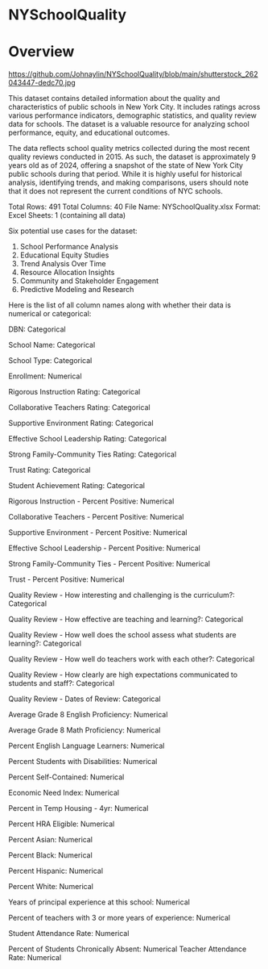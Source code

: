 # NYSchoolQuality

# Overview

https://github.com/Johnaylin/NYSchoolQuality/blob/main/shutterstock_262043447-dedc70.jpg

This dataset contains detailed information about the quality and characteristics of public schools in New York City. It includes ratings across various performance indicators, demographic statistics, and quality review data for schools. The dataset is a valuable resource for analyzing school performance, equity, and educational outcomes.

The data reflects school quality metrics collected during the most recent quality reviews conducted in 2015. As such, the dataset is approximately 9 years old as of 2024, offering a snapshot of the state of New York City public schools during that period. While it is highly useful for historical analysis, identifying trends, and making comparisons, users should note that it does not represent the current conditions of NYC schools.

Total Rows: 491
Total Columns: 40
File Name: NYSchoolQuality.xlsx
Format: Excel
Sheets: 1 (containing all data)

Six potential use cases for the dataset:

1. School Performance Analysis
2. Educational Equity Studies
3. Trend Analysis Over Time
4. Resource Allocation Insights
5. Community and Stakeholder Engagement
6. Predictive Modeling and Research


Here is the list of all column names along with whether their data is numerical or categorical:

DBN: Categorical

School Name: Categorical

School Type: Categorical

Enrollment: Numerical

Rigorous Instruction Rating: Categorical

Collaborative Teachers Rating: Categorical

Supportive Environment Rating: Categorical

Effective School Leadership Rating: Categorical

Strong Family-Community Ties Rating: Categorical

Trust Rating: Categorical

Student Achievement Rating: Categorical

Rigorous Instruction - Percent Positive: Numerical

Collaborative Teachers - Percent Positive: Numerical

Supportive Environment - Percent Positive: Numerical

Effective School Leadership - Percent Positive: Numerical

Strong Family-Community Ties - Percent Positive: Numerical

Trust - Percent Positive: Numerical

Quality Review - How interesting and challenging is the curriculum?: Categorical

Quality Review - How effective are teaching and learning?: Categorical

Quality Review - How well does the school assess what students are learning?: Categorical

Quality Review - How well do teachers work with each other?: Categorical

Quality Review - How clearly are high expectations communicated to students and staff?: Categorical

Quality Review - Dates of Review: Categorical

Average Grade 8 English Proficiency: Numerical

Average Grade 8 Math Proficiency: Numerical

Percent English Language Learners: Numerical

Percent Students with Disabilities: Numerical

Percent Self-Contained: Numerical

Economic Need Index: Numerical

Percent in Temp Housing - 4yr: Numerical

Percent HRA Eligible: Numerical

Percent Asian: Numerical

Percent Black: Numerical

Percent Hispanic: Numerical

Percent White: Numerical

Years of principal experience at this school: Numerical

Percent of teachers with 3 or more years of experience: Numerical

Student Attendance Rate: Numerical

Percent of Students Chronically Absent: Numerical
Teacher Attendance Rate: Numerical
